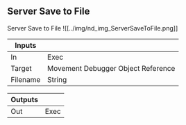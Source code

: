 ## Server Save to File
Server Save to File
![[../img/nd_img_ServerSaveToFile.png]]

|Inputs||
|--|--|
| In | Exec |
| Target | Movement Debugger Object Reference |
| Filename | String |

|Outputs||
|--|--|
| Out | Exec |
